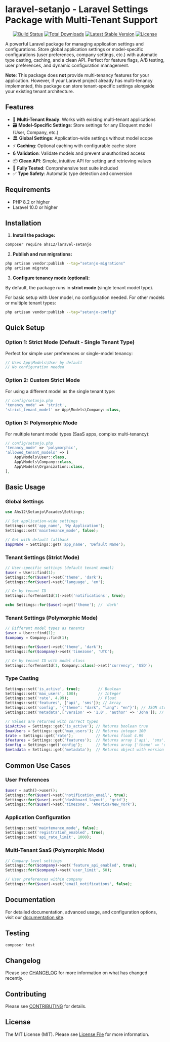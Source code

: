 # laravel-setanjo - Laravel Settings Package with Multi-Tenant Support

<p align="center">
<a href="https://github.com/ahs12/laravel-setanjo/actions"><img src="https://github.com/ahs12/laravel-setanjo/actions/workflows/run-tests.yml/badge.svg" alt="Build Status"></a>
<a href="https://packagist.org/packages/ahs12/laravel-setanjo"><img src="https://img.shields.io/packagist/dt/ahs12/laravel-setanjo" alt="Total Downloads"></a>
<a href="https://packagist.org/packages/ahs12/laravel-setanjo"><img src="https://img.shields.io/packagist/v/ahs12/laravel-setanjo" alt="Latest Stable Version"></a>
<a href="https://packagist.org/packages/ahs12/laravel-setanjo"><img src="https://img.shields.io/packagist/l/ahs12/laravel-setanjo" alt="License"></a>
</p>

A powerful Laravel package for managing application settings and configurations. Store global application settings or model-specific configurations (user preferences, company settings, etc.) with automatic type casting, caching, and a clean API. Perfect for feature flags, A/B testing, user preferences, and dynamic configuration management.

**Note**: This package does **not** provide multi-tenancy features for your application. However, if your Laravel project already has multi-tenancy implemented, this package can store tenant-specific settings alongside your existing tenant architecture.

## Features

-   🏢 **Multi-Tenant Ready**: Works with existing multi-tenant applications
-   🗃️ **Model-Specific Settings**: Store settings for any Eloquent model (User, Company, etc.)
-   🏛️ **Global Settings**: Application-wide settings without model scope
-   ⚡ **Caching**: Optional caching with configurable cache store
-   🔒 **Validation**: Validate models and prevent unauthorized access
-   📦 **Clean API**: Simple, intuitive API for setting and retrieving values
-   🧪 **Fully Tested**: Comprehensive test suite included
-   ✅ **Type Safety**: Automatic type detection and conversion

## Requirements
- PHP 8.2 or higher
- Laravel 10.0 or higher

## Installation

1. **Install the package:**

```bash
composer require ahs12/laravel-setanjo
```

2. **Publish and run migrations:**

```bash
php artisan vendor:publish --tag="setanjo-migrations"
php artisan migrate
```

3. **Configure tenancy mode (optional):**

By default, the package runs in **strict mode** (single tenant model type).

For basic setup with User model, no configuration needed. For other models or multiple tenant types:

```bash
php artisan vendor:publish --tag="setanjo-config"
```

## Quick Setup

### Option 1: Strict Mode (Default - Single Tenant Type)

Perfect for simple user preferences or single-model tenancy:

```php
// Uses App\Models\User by default
// No configuration needed
```

### Option 2: Custom Strict Mode

For using a different model as the single tenant type:

```php
// config/setanjo.php
'tenancy_mode' => 'strict',
'strict_tenant_model' => App\Models\Company::class,
```

### Option 3: Polymorphic Mode

For multiple tenant model types (SaaS apps, complex multi-tenancy):

```php
// config/setanjo.php
'tenancy_mode' => 'polymorphic',
'allowed_tenant_models' => [
    App\Models\User::class,
    App\Models\Company::class,
    App\Models\Organization::class,
],
```

## Basic Usage

### Global Settings

```php
use Ahs12\Setanjo\Facades\Settings;

// Set application-wide settings
Settings::set('app_name', 'My Application');
Settings::set('maintenance_mode', false);

// Get with default fallback
$appName = Settings::get('app_name', 'Default Name');
```

### Tenant Settings (Strict Mode)

```php
// User-specific settings (default tenant model)
$user = User::find(1);
Settings::for($user)->set('theme', 'dark');
Settings::for($user)->set('language', 'en');

// Or by tenant ID
Settings::forTenantId(1)->set('notifications', true);

echo Settings::for($user)->get('theme'); // 'dark'
```

### Tenant Settings (Polymorphic Mode)

```php
// Different model types as tenants
$user = User::find(1);
$company = Company::find(1);

Settings::for($user)->set('theme', 'dark');
Settings::for($company)->set('timezone', 'UTC');

// Or by tenant ID with model class
Settings::forTenantId(1, Company::class)->set('currency', 'USD');
```

### Type Casting

```php
Settings::set('is_active', true);        // Boolean
Settings::set('max_users', 100);         // Integer
Settings::set('rate', 4.99);             // Float
Settings::set('features', ['api', 'sms']); // Array
Settings::set('config', '{"theme": "dark", "lang": "en"}'); // JSON string
Settings::set('metadata',['version' => '1.0', 'author' => 'John']); // Object

// Values are returned with correct types
$isActive = Settings::get('is_active'); // Returns boolean true
$maxUsers = Settings::get('max_users'); // Returns integer 100
$rate = Settings::get('rate');          // Returns float 4.99
$features = Settings::get('features');  // Returns array ['api', 'sms']
$config = Settings::get('config');      // Returns array ['theme' => 'dark', 'lang' => 'en']
$metadata = Settings::get('metadata');  // Returns object with version and author properties
```

## Common Use Cases

### User Preferences

```php
$user = auth()->user();
Settings::for($user)->set('notification_email', true);
Settings::for($user)->set('dashboard_layout', 'grid');
Settings::for($user)->set('timezone', 'America/New_York');
```

### Application Configuration

```php
Settings::set('maintenance_mode', false);
Settings::set('registration_enabled', true);
Settings::set('api_rate_limit', 1000);
```

### Multi-Tenant SaaS (Polymorphic Mode)

```php
// Company-level settings
Settings::for($company)->set('feature_api_enabled', true);
Settings::for($company)->set('user_limit', 50);

// User preferences within company
Settings::for($user)->set('email_notifications', false);
```

## Documentation

For detailed documentation, advanced usage, and configuration options, visit our [documentation site](https://github.com/ahs12/laravel-setanjo/wiki).

## Testing

```bash
composer test
```

## Changelog

Please see [CHANGELOG](CHANGELOG.md) for more information on what has changed recently.

## Contributing

Please see [CONTRIBUTING](CONTRIBUTING.md) for details.

## License

The MIT License (MIT). Please see [License File](LICENSE.md) for more information.
